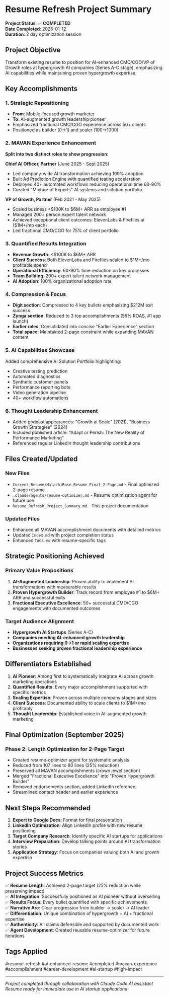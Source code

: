 # Resume Refresh Project Summary

**Project Status**: ✅ **COMPLETED**  
**Date Completed**: 2025-01-12  
**Duration**: 2 day optimization session  

## Project Objective

Transform existing resume to position for AI-enhanced CMO/CGO/VP of Growth roles at hypergrowth AI companies (Series A-C stage), emphasizing AI capabilities while maintaining proven hypergrowth expertise.

## Key Accomplishments

### 1. Strategic Repositioning
- **From**: Mobile-focused growth marketer
- **To**: AI-augmented growth leadership pioneer
- Emphasized fractional CMO/CGO experience across 50+ clients
- Positioned as builder (0→1) and scaler (100→1000)

### 2. MAVAN Experience Enhancement
**Split into two distinct roles to show progression:**

**Chief AI Officer, Partner** (June 2025 - Sept 2025)
- Led company-wide AI transformation achieving 100% adoption
- Built Ad Prediction Engine with quantified testing acceleration
- Deployed 40+ automated workflows reducing operational time 60-90%
- Created "Mixture of Experts" AI systems and solution portfolio

**VP of Growth, Partner** (Feb 2021 - May 2025)
- Scaled business <$100K to $6M+ ARR as employee #1
- Managed 200+ person expert talent network
- Achieved exceptional client outcomes: ElevenLabs & Fireflies.ai ($1M+/mo each)
- Led fractional CMO/CGO for 75% of client portfolio

### 3. Quantified Results Integration
- **Revenue Growth**: <$100K to $6M+ ARR
- **Client Success**: Both ElevenLabs and Fireflies scaled to $1M+/mo profitable spend
- **Operational Efficiency**: 60-90% time reduction on key processes
- **Team Building**: 200+ expert talent network management
- **AI Adoption**: 100% organizational adoption rate

### 4. Compression & Focus
- **Digit section**: Compressed to 4 key bullets emphasizing $212M exit success
- **Zynga section**: Reduced to 3 top accomplishments (55% ROAS, #1 app launch)
- **Earlier roles**: Consolidated into concise "Earlier Experience" section
- **Total space**: Maintained 2-page constraint while expanding MAVAN content

### 5. AI Capabilities Showcase
Added comprehensive AI Solution Portfolio highlighting:
- Creative testing prediction
- Automated diagnostics  
- Synthetic customer panels
- Performance reporting bots
- Video generation pipeline
- 40+ workflow automations

### 6. Thought Leadership Enhancement
- Added podcast appearances: "Growth at Scale" (2021), "Business Growth Strategies" (2024)  
- Included published article: "Adapt or Perish: The New Reality of Performance Marketing"
- Referenced regular LinkedIn thought leadership contributions

## Files Created/Updated

### New Files  
- `Current_Resume/MalachiRose_Resume_Final_2-Page.md` - Final optimized 2-page resume
- `.claude/agents/resume-optimizer.md` - Resume optimization agent for future use
- `Resume_Refresh_Project_Summary.md` - This project documentation

### Updated Files
- Enhanced all MAVAN accomplishment documents with detailed metrics
- Updated `Index.md` with project completion status
- Enhanced `TAGS.md` with resume-specific tags

## Strategic Positioning Achieved

### Primary Value Propositions
1. **AI-Augmented Leadership**: Proven ability to implement AI transformations with measurable results
2. **Proven Hypergrowth Builder**: Track record from employee #1 to $6M+ ARR and successful exits  
3. **Fractional Executive Excellence**: 50+ successful CMO/CGO engagements with documented outcomes

### Target Audience Alignment
- **Hypergrowth AI Startups** (Series A-C)
- **Companies needing AI-enhanced growth leadership**
- **Organizations requiring 0→1 or rapid scaling expertise**
- **Businesses seeking proven fractional leadership experience**

## Differentiators Established

1. **AI Pioneer**: Among first to systematically integrate AI across growth marketing operations
2. **Quantified Results**: Every major accomplishment supported with specific metrics
3. **Scaling Expertise**: Proven across multiple company stages and sizes
4. **Client Success**: Documented ability to scale clients to $1M+/mo profitably
5. **Thought Leadership**: Established voice in AI-augmented growth marketing

## Final Optimization (September 2025)

### Phase 2: Length Optimization for 2-Page Target
- Created resume-optimizer agent for systematic analysis
- Reduced from 107 lines to 80 lines (25% reduction)
- Preserved all MAVAN accomplishments (crown jewel section)
- Merged "Fractional Executive Excellence" into "Proven Hypergrowth Builder"
- Removed endorsements section, added LinkedIn reference
- Streamlined contact header and earlier experience

## Next Steps Recommended

1. **Export to Google Docs**: Format for final presentation
2. **LinkedIn Optimization**: Align LinkedIn profile with new resume positioning  
3. **Target Company Research**: Identify specific AI startups for applications
4. **Interview Preparation**: Develop talking points around AI transformation stories
5. **Application Strategy**: Focus on companies valuing both AI and growth expertise

## Project Success Metrics

✅ **Resume Length**: Achieved 2-page target (25% reduction while preserving impact)  
✅ **AI Integration**: Successfully positioned as AI pioneer without overselling  
✅ **Results Focus**: Every bullet quantified with specific achievements  
✅ **Narrative Arc**: Clear progression from builder → scaler → AI leader  
✅ **Differentiation**: Unique combination of hypergrowth + AI + fractional expertise  
✅ **Authenticity**: All claims defensible and supported by documented work
✅ **Agent Development**: Created reusable resume-optimizer for future iterations  

## Tags Applied
#resume-refresh #ai-enhanced-resume #completed #mavan-experience #accomplishment #career-development #ai-startup #high-impact

---

*Project completed through collaboration with Claude Code AI assistant*  
*Resume ready for immediate use in AI startup applications*